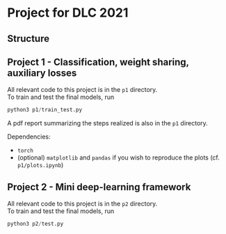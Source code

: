 # Project for DLC 2021

## Structure

## Project 1 - Classification, weight sharing, auxiliary losses
All relevant code to this project is in the `p1` directory.  
To train and test the final models, run

```python
python3 p1/train_test.py
```

A pdf report summarizing the steps realized is also in the `p1` directory.

Dependencies:
- `torch`
- (optional) `matplotlib` and `pandas` if you wish to reproduce the plots (cf. `p1/plots.ipynb`)

## Project 2 - Mini deep-learning framework
All relevant code to this project is in the `p2` directory.  
To train and test the final models, run
```python
python3 p2/test.py
```